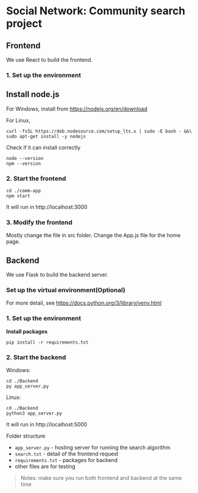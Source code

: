 # Social Network: Community search project

## Frontend
We use React to build the frontend.
### 1. Set up the environment
**Install node.js**
---
For Windows, install from https://nodejs.org/en/download

For Linux, 
```
curl -fsSL https://deb.nodesource.com/setup_lts.x | sudo -E bash - &&\
sudo apt-get install -y nodejs
```
Check if it can install correctly
```
node --version
npm --version
```
### 2. Start the frontend
```
cd ./comm-app
npm start
```
It will run in http://localhost:3000
### 3. Modify the frontend
Mostly change the file in src folder. Change the App.js file for the home page.

## Backend
We use Flask to build the backend server.
### Set up the virtual environment(Optional)
For more detail, see https://docs.python.org/3/library/venv.html
### 1. Set up the environment
**Install packages**
```
pip install -r requirements.txt
```
### 2. Start the backend
Windows:
```
cd ./Backend
py app_server.py
```
Linux:
```
cd ./Backend
python3 app_server.py
```
It will run in http://localhost:5000

Folder structure
- `app_server.py` - hosting server for running the search algorithm
- `search.txt` - detail of the frontend request
- `requirements.txt` - packages for backend
- other files are for testing

> Notes: make sure you run both frontend and backend at the same time
